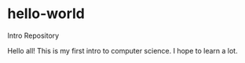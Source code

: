 # hello-world
Intro Repository

Hello all!
This is my first intro to computer science. 
I hope to learn a lot.
